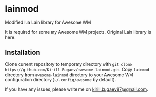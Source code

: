 # lainmod
Modified lua Lain library for Awesome WM

It is required for some my Awesome WM projects.
Original Lain library is [here][lcpz/lain].

## Installation

Clone current repository to temporary directory with `git clone https://github.com/Kirill-Bugaev/awesome-lainmod.git`.
Copy `lainmod` directory from `awesome-lainmod` directory to your Awesome WM configuration directory (`~/.config/awesome` by default).

If you have any issues, please write me on kirill.bugaev87@gmail.com.

[lcpz/lain]: https://github.com/lcpz/lain
